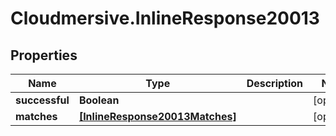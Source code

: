 # Cloudmersive.InlineResponse20013

## Properties
Name | Type | Description | Notes
------------ | ------------- | ------------- | -------------
**successful** | **Boolean** |  | [optional] 
**matches** | [**[InlineResponse20013Matches]**](InlineResponse20013Matches.md) |  | [optional] 


